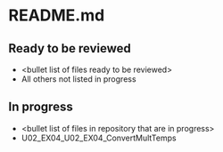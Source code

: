 # README.md

## Ready to be reviewed
- \<bullet list of files ready to be reviewed\>
- All others not listed in progress
## In progress
- \<bullet list of files in repository that are in progress\>
- U02_EX04_U02_EX04_ConvertMultTemps
